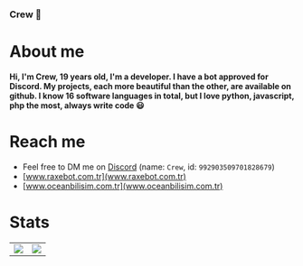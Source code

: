 <h3>Crew 👋</h3>

# About me

__Hi, I'm Crew, 19 years old, I'm a developer. I have a bot approved for Discord. My projects, each more beautiful than the other, are available on github. I know 16 software languages ​​in total, but I love python, javascript, php the most, always write code 😃__

# Reach me
- Feel free to DM me on [Discord] (name: `Crew`, id: `992903509701828679`)
- [www.raxebot.com.tr](www.raxebot.com.tr)
- [www.oceanbilisim.com.tr](www.oceanbilisim.com.tr)


# Stats

<table>
  <tr>
    <td align="center" style="padding=0;width=50%;">
      <img align="center" style="padding=0;" src="https://gh-stats.didinele.me/api/?username=crewcik&show_icons=true&title_color=4F8CC9&text_color=9f9f9f&bg_color=00000000&hide_border=true&icon_color=4F8CC9&hide_title=true&count_private=true"/>
    </td>
    <td align="center" style="padding=0;width=50%;">
      <img align="center" style="padding=0;" src="https://gh-stats.didinele.me/api/top-langs/?username=crewcik&layout=compact&show_icons=true&title_color=4F8CC9&text_color=9f9f9f&bg_color=00000000&hide_border=true&icon_color=00000000&count_private=true&extra=cordis-lib/cordis;chatsift/automoderator,ama"/>
    </td>
  </tr>
</table>

[Discord]:                      https://discord.com
[Discord Certified Moderator]:  https://dis.gd/modbadge
[Docker]:                       https://www.docker.com
[TypeScript]:                   https://www.typescriptlang.org
[Node.JS]:                      https://nodejs.org
[PostgreSQL]:                   https://www.postgresql.org
[Caddy]:                        https://caddyserver.com
[NGINX]:                        https://www.nginx.com
[Redis]:                        https://redis.io
[ELK]:                          https://www.elastic.co/elastic-stack
[ChatSift]:                     https://github.com/ChatSift
[Gaius]:                        https://gaiusbot.me
[Keybase]:                      https://keybase.io/didinele
